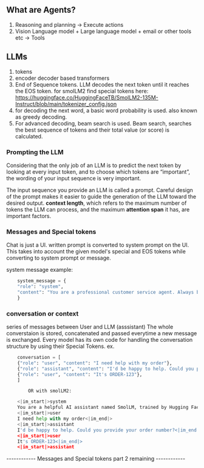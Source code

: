 ## What are Agents?
1. Reasoning and planning -> Execute actions
2. Vision Language model + Large language model + email or other tools etc -> Tools

## LLMs
1. tokens
2. encoder decoder based transformers
3. End of Sequence tokens. LLM decodes the next token until it reaches the EOS token.
for smolLM2 find special tokens here: https://huggingface.co/HuggingFaceTB/SmolLM2-135M-Instruct/blob/main/tokenizer_config.json
4. for decoding the next word, a basic word probability is used. also known as greedy decoding.
5. For advanced decoding, beam search is used. Beam search, searches the best sequence of tokens and their total value (or score) is calculated. 

### Prompting the LLM
Considering that the only job of an LLM is to predict the next token by looking at every input token, and to choose which tokens are “important”, the wording of your input sequence is very important.

The input sequence you provide an LLM is called a prompt. Careful design of the prompt makes it easier to guide the generation of the LLM toward the desired output. **context length**, which refers to the maximum number of tokens the LLM can process, and the maximum **attention span** it has, are important factors. 

### Messages and Special tokens
Chat is just a UI. written prompt is converted to system prompt on the UI. This takes into account the given model's special and EOS tokens while converting to system prompt or message.

system message example: 
```python
    system_message = {
    "role": "system",
    "content": "You are a professional customer service agent. Always be polite, clear, and helpful."
    }
```
### conversation or context
series of messages between User and LLM (asssistant)
The whole converstaion is stored, concatenated and passed everytime a new message is exchanged. 
Every model has its own code for handling the conversation structure by using their Special Tokens.
ex. 
```python
    conversation = [
    {"role": "user", "content": "I need help with my order"},
    {"role": "assistant", "content": "I'd be happy to help. Could you provide your order number?"},
    {"role": "user", "content": "It's ORDER-123"},
    ]
```
            OR with smolLM2:
```python
    <|im_start|>system
    You are a helpful AI assistant named SmolLM, trained by Hugging Face<|im_end|>
    <|im_start|>user
    I need help with my order<|im_end|>
    <|im_start|>assistant
    I'd be happy to help. Could you provide your order number?<|im_end|>
    <|im_start|>user
    It's ORDER-123<|im_end|>
    <|im_start|>assistant
```
------------ Messages and Special tokens part 2 remaining ------------